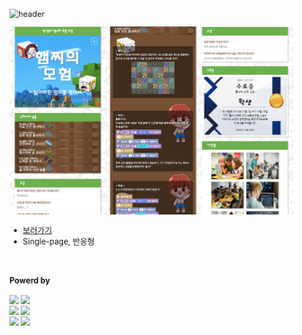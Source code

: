 ![header](https://capsule-render.vercel.app/api?type=waving&color=4078c0&height=180&section=header&text=햄스터%20로봇%20코딩&fontSize=45&animation=fadeIn&fontAlignY=38&desc=FrontEnd16&descAlignY=55&descAlign=85)


<img src="https://raw.githubusercontent.com/yonghun16/coding_school_adventure_of_hamzzi/main/preview.jpg" width=800px />
	
<ul>
	<li>
		<a href="https://yonghun16.github.io/coding_school_adventure_of_hamzzi/">보러가기</a>
	</li>
	<li>
		Single-page, 반응형
	</li>
</ul>
</br>
<h4>Powerd by</h4>
<div>
	<!-- HTML --><a href="https://html.spec.whatwg.org/"><img src="https://img.shields.io/badge/HTML5-E34F26?style=flat&logo=HTML5&logoColor=white" /></a>
	<!-- CSS --><a href="https://www.w3.org/Style/CSS/"><img src="https://img.shields.io/badge/CSS3-1572B6?style=flat&logo=CSS3&logoColor=white" /></a>
  <br>
	<!-- Scratch --><a href="https://scratch.mit.edu/"><img src="https://img.shields.io/badge/Scratch-F6A619?style=flat&logo=Scratch&logoColor=white" /></a>
	<!-- Github --><a href="https://github.com/"><img src="https://img.shields.io/badge/GitHub-181717?style=flat&logo=GitHub&logoColor=white" /></a>
 	<br>
	<!-- Novim --><a href="https://neovim.io/"><img src="https://img.shields.io/badge/Neovim-01B952?style=flat&logo=neovim&logoColor=white" /></a>
	<!-- VScode --><a href="https://code.visualstudio.com/"><img src="https://img.shields.io/badge/Visual%20Studio%20Code-007ACC?style=flat&logo=VisualStudioCode&logoColor=white" /></a>
</div>
